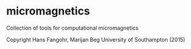 # micromagnetics
Collection of tools for computational micromagnetics

Copyright Hans Fangohr, Marijan Beg
University of Southampton (2015)
